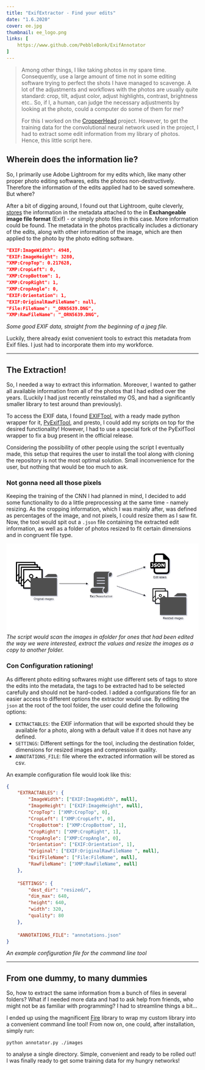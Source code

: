 ```yaml
---
title: "ExifExtractor - Find your edits"
date: "1.6.2020"
cover: ee.jpg
thumbnail: ee_logo.png
links: [
    https://www.github.com/PebbleBonk/ExifAnnotator
]
---
```


>Among other things, I like taking photos in my spare time. Consequently, use a large amount of time not in some editing software trying to perfect the shots I have managed to scavenge. A lot of the adjustments and workflows with the photos are usually quite standard: crop, tilt, adjust color, adjust highlights, contrast, brightness etc.. So, if I, a human, can judge the necessary adjustments by looking at the photo, could a computer do some of them for me?
>
>For this I worked on the [CropperHead](/projects/cropperhead) project. However, to get the training data for the convolutional neural network used in the project, I had to extract some edit information from my library of photos. Hence, this little script here.


## Wherein does the information lie?

So, I primarily use Adobe Lightroom for my edits which, like many other proper photo editing softwares, edits the photos non-destructively. Therefore the information of the edits applied had to be saved somewhere. But where?

After a bit of digging around, I found out that Lightroom, quite cleverly, [stores](https://helpx.adobe.com/lightroom-classic/help/metadata-basics-actions.html) the information in the metadata attached to the in **Exchangeable image file format** (Exif) - or simply photo files in this case. More information could be found. The metadata in the photos practically includes a dictionary of the edits, along with other information of the image, which are then applied to the photo by the photo editing software. 


```json
"EXIF:ImageWidth": 4948,
"EXIF:ImageHeight": 3280,
"XMP:CropTop": 0.217628,
"XMP:CropLeft": 0,
"XMP:CropBottom": 1,
"XMP:CropRight": 1,
"XMP:CropAngle": 0,
"EXIF:Orientation": 1,
"EXIF:OriginalRawFileName": null,
"File:FileName": "_ORN5639.DNG",
"XMP:RawFileName": "_ORN5639.DNG",

```

*Some good EXIF data, straight from the beginning of a jpeg file.*

Luckily, there already exist convenient tools to extract this metadata from Exif files. I just had to incorporate them into my workforce.

---

## The Extraction!

So, I needed a way to extract this information. Moreover, I wanted to gather all available information from all of the photos that I had edited over the years. (Luckily I had just recently reinstalled my OS, and had a significantly smaller library to test around than previously).

To access the EXIF data, I found [EXIFTool](https://www.exiftool.org), with a ready made python wrapper for it, [PyExifTool](https://smarnach.github.io/pyexiftool/), and presto, I could add my scripts on top for the desired functionality! However, I had to use a special fork of the PyExifTool wrapper to fix a bug present in the official release.

Considering the possibility of other people using the script I eventually made, this setup that requires the user to install the tool along with cloning the repository is not the most optimal solution. Small inconvenience for the user, but nothing that would be too much to ask.


### Not gonna need all those pixels

Keeping the training of the CNN I had planned in mind, I decided to add some functionality to do a little preprocessing at the same time - namely resizing. As the cropping information, which I was mainly after, was defined as percentages of the image, and not pixels, I could resize them as I saw fit. Now, the tool would spit out a `.json` file containing the extracted edit information, as well as a folder of photos resized to fit certain dimensions and in congruent file type.

![Spit it out!](./exifannotator.png)
*The script would scan the images in afolder for ones that had been edited the way we were interested, extract the values and resize the images as a copy to another folder.*

### Con Configuration rationing!

As different photo editing softwares might use different sets of tags to store the edits into the metadata, the tags to be extracted had to be selected carefully and should not be hard-coded. I added a configurations file for an easier access to different options the extractor would use. By editing the `json` at the root of the tool folder, the user could define the following options:

- `EXTRACTABLES`: the EXIF information that will be exported should they be available for a photo, along with a default value if it does not have any defined.
- `SETTINGS`: Different settings for the tool, including the destination folder, dimensions for resized images and compression quality.
- `ANNOTATIONS_FILE`: file where the extracted information will be stored as csv.


An example configuration file would look like this:

```json
{
    "EXTRACTABLES": {
        "ImageWidth": ["EXIF:ImageWidth", null],
        "ImageHeight": ["EXIF:ImageHeight", null],
        "CropTop": ["XMP:CropTop", 0],
        "CropLeft": ["XMP:CropLeft", 0],
        "CropBottom": ["XMP:CropBottom", 1],
        "CropRight": ["XMP:CropRight", 1],
        "CropAngle": ["XMP:CropAngle", 0],
        "Orientation": ["EXIF:Orientation", 1],
        "Original": ["EXIF:OriginalRawFileName ", null],
        "ExifFileName": ["File:FileName", null],
        "RawFileName": ["XMP:RawFileName", null]
    },

    "SETTINGS": {
        "dest_dir": "resized/",
        "dim_max": 640,
        "height": 640,
        "width": 320,
        "quality": 80
    },

    "ANNOTATIONS_FILE": "annotations.json"
}
```

*An example configuration file for the command line tool*

---

## From one dummy, to many dummies

So, how to extract the same information from a bunch of files in several folders? What if I needed more data and had to ask help from friends, who might not be as familiar with programming? I had to streamline things a bit...

I ended up using the magnificent [Fire](https://github.com/google/python-fire) library to wrap my custom library into a convenient command line tool! From now on, one could, after installation, simply run: 

```shell{promptUser: or}{promptHost: dev.localhost}
python annotator.py ./images
```

to analyse a single directory. Simple, convenient and ready to be rolled out! I was finally ready to get some training data for my hungry networks!



